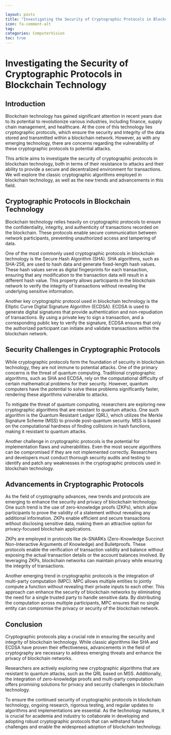 ```yaml
---

layout: posts
title: "Investigating the Security of Cryptographic Protocols in Blockchain Technology"
icon: fa-comment-alt
tag:      
categories: ComputerVision
toc: true
---
```




# Investigating the Security of Cryptographic Protocols in Blockchain Technology

## Introduction

Blockchain technology has gained significant attention in recent years due to its potential to revolutionize various industries, including finance, supply chain management, and healthcare. At the core of this technology lies cryptographic protocols, which ensure the security and integrity of the data stored and transmitted within a blockchain network. However, as with any emerging technology, there are concerns regarding the vulnerability of these cryptographic protocols to potential attacks.

This article aims to investigate the security of cryptographic protocols in blockchain technology, both in terms of their resistance to attacks and their ability to provide a secure and decentralized environment for transactions. We will explore the classic cryptographic algorithms employed in blockchain technology, as well as the new trends and advancements in this field.

## Cryptographic Protocols in Blockchain Technology

Blockchain technology relies heavily on cryptographic protocols to ensure the confidentiality, integrity, and authenticity of transactions recorded on the blockchain. These protocols enable secure communication between network participants, preventing unauthorized access and tampering of data.

One of the most commonly used cryptographic protocols in blockchain technology is the Secure Hash Algorithm (SHA). SHA algorithms, such as SHA-256, are used to hash data and generate fixed-length hash values. These hash values serve as digital fingerprints for each transaction, ensuring that any modification to the transaction data will result in a different hash value. This property allows participants in the blockchain network to verify the integrity of transactions without revealing the underlying sensitive information.

Another key cryptographic protocol used in blockchain technology is the Elliptic Curve Digital Signature Algorithm (ECDSA). ECDSA is used to generate digital signatures that provide authentication and non-repudiation of transactions. By using a private key to sign a transaction, and a corresponding public key to verify the signature, ECDSA ensures that only the authorized participant can initiate and validate transactions within the blockchain network.

## Security Challenges in Cryptographic Protocols

While cryptographic protocols form the foundation of security in blockchain technology, they are not immune to potential attacks. One of the primary concerns is the threat of quantum computing. Traditional cryptographic algorithms, such as SHA and ECDSA, rely on the computational difficulty of certain mathematical problems for their security. However, quantum computers have the potential to solve these problems significantly faster, rendering these algorithms vulnerable to attacks.

To mitigate the threat of quantum computing, researchers are exploring new cryptographic algorithms that are resistant to quantum attacks. One such algorithm is the Quantum Resistant Ledger (QRL), which utilizes the Merkle Signature Scheme (MSS) to provide post-quantum security. MSS is based on the computational hardness of finding collisions in hash functions, making it resistant to quantum attacks.

Another challenge in cryptographic protocols is the potential for implementation flaws and vulnerabilities. Even the most secure algorithms can be compromised if they are not implemented correctly. Researchers and developers must conduct thorough security audits and testing to identify and patch any weaknesses in the cryptographic protocols used in blockchain technology.

## Advancements in Cryptographic Protocols

As the field of cryptography advances, new trends and protocols are emerging to enhance the security and privacy of blockchain technology. One such trend is the use of zero-knowledge proofs (ZKPs), which allow participants to prove the validity of a statement without revealing any additional information. ZKPs enable efficient and secure transactions without disclosing sensitive data, making them an attractive option for privacy-focused blockchain applications.

ZKPs are employed in protocols like zk-SNARKs (Zero-Knowledge Succinct Non-Interactive Arguments of Knowledge) and Bulletproofs. These protocols enable the verification of transaction validity and balance without exposing the actual transaction details or the account balances involved. By leveraging ZKPs, blockchain networks can maintain privacy while ensuring the integrity of transactions.

Another emerging trend in cryptographic protocols is the integration of multi-party computation (MPC). MPC allows multiple entities to jointly compute a function without revealing their private inputs to each other. This approach can enhance the security of blockchain networks by eliminating the need for a single trusted party to handle sensitive data. By distributing the computation across multiple participants, MPC ensures that no single entity can compromise the privacy or security of the blockchain network.

## Conclusion

Cryptographic protocols play a crucial role in ensuring the security and integrity of blockchain technology. While classic algorithms like SHA and ECDSA have proven their effectiveness, advancements in the field of cryptography are necessary to address emerging threats and enhance the privacy of blockchain networks.

Researchers are actively exploring new cryptographic algorithms that are resistant to quantum attacks, such as the QRL based on MSS. Additionally, the integration of zero-knowledge proofs and multi-party computation offers promising solutions for privacy and security challenges in blockchain technology.

To ensure the continued security of cryptographic protocols in blockchain technology, ongoing research, rigorous testing, and regular updates to algorithms and implementations are essential. As the technology matures, it is crucial for academia and industry to collaborate in developing and adopting robust cryptographic protocols that can withstand future challenges and enable the widespread adoption of blockchain technology.